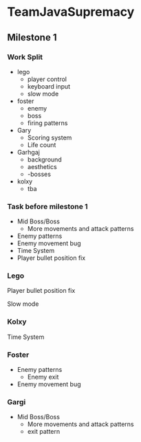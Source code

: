 # TeamJavaSupremacy

## Milestone 1

### Work Split 
- lego 
  - player control
  - keyboard input
  - slow mode
- foster
  - enemy
  - boss
  - firing patterns
- Gary
  - Scoring system
  - Life count
- Garhgaj
  - background
  - aesthetics
  - -bosses
- kolxy
  - tba

### Task before milestone 1
* Mid Boss/Boss
  * More movements and attack patterns
* Enemy patterns
* Enemy movement bug
* Time System
* Player bullet position fix

### Lego

Player bullet position fix

Slow mode

### Kolxy

Time System

### Foster

* Enemy patterns
  * Enemy exit
* Enemy movement bug

### Gargi

* Mid Boss/Boss
  * More movements and attack patterns
  * exit pattern
